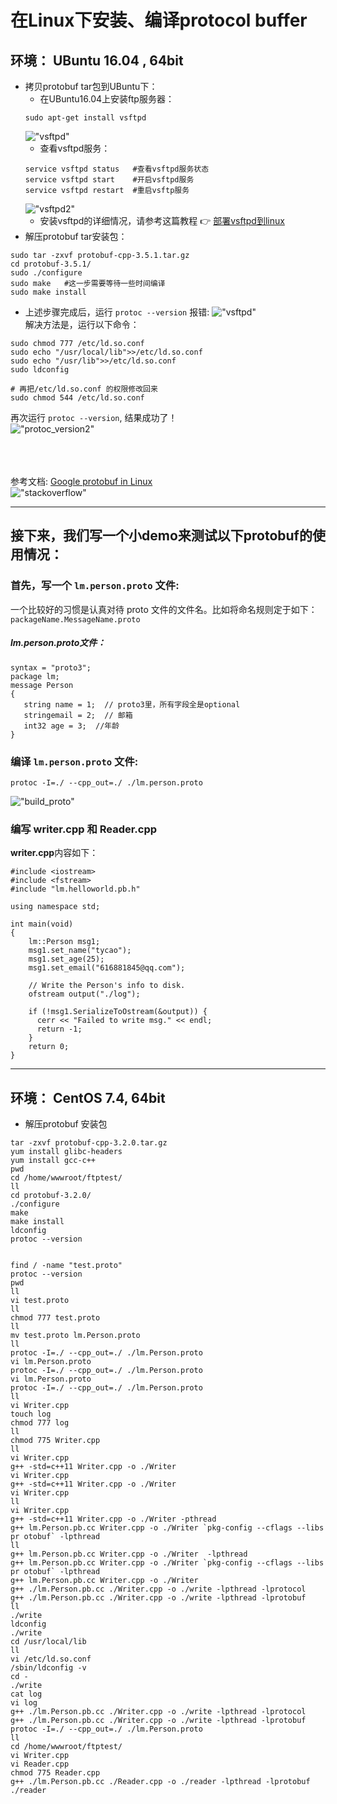 在Linux下安装、编译protocol buffer
=======
## 环境： UBuntu 16.04 , 64bit
* 拷贝protobuf tar包到UBuntu下：
	* 在UBuntu16.04上安装ftp服务器：
	```shell
	sudo apt-get install vsftpd
	```
	!["vsftpd"](https://github.com/tycao/tycao.github.io/blob/master/install_and_build_protobuf_in_Linux/vsftpd.png "vsftpd")<br />
	* 查看vsftpd服务：
	```shell
	service vsftpd status	#查看vsftpd服务状态
	service vsftpd start	#开启vsftpd服务
	service vsftpd restart	#重启vsftp服务
	```
	!["vsftpd2"](https://github.com/tycao/tycao.github.io/blob/master/install_and_build_protobuf_in_Linux/vsftpd2.png "vsftpd2")<br />
	* 安装vsftpd的详细情况，请参考这篇教程 :point_right: [部署vsftpd到linux](http://how2j.cn/k/deploy2linux/deploy2linux-intro/1599.html)<br />
* 解压protobuf tar安装包：
```shell
sudo tar -zxvf protobuf-cpp-3.5.1.tar.gz
cd protobuf-3.5.1/
sudo ./configure
sudo make	#这一步需要等待一些时间编译
sudo make install
```

* 上述步骤完成后，运行 `protoc --version` 报错:
!["vsftpd"](https://github.com/tycao/tycao.github.io/blob/master/install_and_build_protobuf_in_Linux/protoc_version.png "vsftpd")<br />
解决方法是，运行以下命令：
```shell
sudo chmod 777 /etc/ld.so.conf
sudo echo "/usr/local/lib">>/etc/ld.so.conf  
sudo echo "/usr/lib">>/etc/ld.so.conf
sudo ldconfig

# 再把/etc/ld.so.conf 的权限修改回来
sudo chmod 544 /etc/ld.so.conf 
```
再次运行 `protoc --version`, 结果成功了！<br />
!["protoc_version2"](https://github.com/tycao/tycao.github.io/blob/master/install_and_build_protobuf_in_Linux/protoc_version2.png "protoc_version2")<br />

<br /><br /><br />
参考文档: [Google protobuf in Linux](https://stackoverflow.com/questions/2456664/google-protobuf-in-linux)<br />
!["stackoverflow"](https://github.com/tycao/tycao.github.io/blob/master/install_and_build_protobuf_in_Linux/stackoverflow.png "stackoverflow")<br />

****
## 接下来，我们写一个小demo来测试以下protobuf的使用情况：
### 首先，写一个 `lm.person.proto` 文件:
一个比较好的习惯是认真对待 proto 文件的文件名。比如将命名规则定于如下：`packageName.MessageName.proto` <br />
##### lm.person.proto文件：
```shell
syntax = "proto3";
package lm; 
message Person 
{ 
   string name = 1;  // proto3里，所有字段全是optional
   stringemail = 2;  // 邮箱 
   int32 age = 3;  //年龄
}
```
### 编译 `lm.person.proto` 文件:
```shell
protoc -I=./ --cpp_out=./ ./lm.person.proto
```
!["build_proto"](https://github.com/tycao/tycao.github.io/blob/master/install_and_build_protobuf_in_Linux/build_proto.png "build_proto")<br />

### 编写 writer.cpp 和 Reader.cpp
**writer.cpp**内容如下：<br />
```shell
#include <iostream>
#include <fstream>
#include "lm.helloworld.pb.h"

using namespace std;
 
int main(void) 
{ 
	lm::Person msg1; 
	msg1.set_name("tycao"); 
	msg1.set_age(25);
	msg1.set_email("616881845@qq.com");
	 
	// Write the Person's info to disk. 
	ofstream output("./log"); 
		 
	if (!msg1.SerializeToOstream(&output)) { 
	  cerr << "Failed to write msg." << endl; 
	  return -1; 
	} 
	return 0; 
}
```


****
## 环境： CentOS 7.4, 64bit
* 解压protobuf 安装包
```shell
tar -zxvf protobuf-cpp-3.2.0.tar.gz
yum install glibc-headers
yum install gcc-c++
pwd
cd /home/wwwroot/ftptest/
ll
cd protobuf-3.2.0/
./configure
make
make install
ldconfig
protoc --version


find / -name "test.proto"
protoc --version
pwd
ll
vi test.proto
ll
chmod 777 test.proto
ll
mv test.proto lm.Person.proto
ll
protoc -I=./ --cpp_out=./ ./lm.Person.proto
vi lm.Person.proto
protoc -I=./ --cpp_out=./ ./lm.Person.proto
vi lm.Person.proto
protoc -I=./ --cpp_out=./ ./lm.Person.proto
ll
vi Writer.cpp
touch log
chmod 777 log
ll
chmod 775 Writer.cpp
ll
vi Writer.cpp
g++ -std=c++11 Writer.cpp -o ./Writer
vi Writer.cpp
g++ -std=c++11 Writer.cpp -o ./Writer
vi Writer.cpp
ll
vi Writer.cpp
g++ -std=c++11 Writer.cpp -o ./Writer -pthread
g++ lm.Person.pb.cc Writer.cpp -o ./Writer `pkg-config --cflags --libs pr otobuf` -lpthread
ll
g++ lm.Person.pb.cc Writer.cpp -o ./Writer  -lpthread
g++ lm.Person.pb.cc Writer.cpp -o ./Writer `pkg-config --cflags --libs pr otobuf` -lpthread
g++ lm.Person.pb.cc Writer.cpp -o ./Writer
g++ ./lm.Person.pb.cc ./Writer.cpp -o ./write -lpthread -lprotocol
g++ ./lm.Person.pb.cc ./Writer.cpp -o ./write -lpthread -lprotobuf
ll
./write
ldconfig
./write
cd /usr/local/lib
ll
vi /etc/ld.so.conf
/sbin/ldconfig -v
cd -
./write
cat log
vi log
g++ ./lm.Person.pb.cc ./Writer.cpp -o ./write -lpthread -lprotocol
g++ ./lm.Person.pb.cc ./Writer.cpp -o ./write -lpthread -lprotobuf
protoc -I=./ --cpp_out=./ ./lm.Person.proto
ll
cd /home/wwwroot/ftptest/
vi Writer.cpp
vi Reader.cpp
chmod 775 Reader.cpp
g++ ./lm.Person.pb.cc ./Reader.cpp -o ./reader -lpthread -lprotobuf
./reader


```








